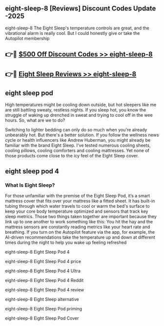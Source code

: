 ## eight-sleep-8 [Reviews​] Discount Codes Update -2025

eight-sleep-8 The Eight Sleep's temperature controls are great, and the vibrational alarm is really cool. But I could honestly give or take the Autopilot membership

## 👉🔴 [$500 Off Discount Codes >> eight-sleep-8](http://download.freeplayer.one?title=eight-sleep-8&ref=18-ES)

## 👉🔴 [Eight Sleep Reviews >> eight-sleep-8](http://download.freeplayer.one?title=eight-sleep-8&ref=18-ES)

## eight sleep pod

High temperatures might be cooling down outside, but hot sleepers like me are still battling sweaty, restless nights. If you sleep hot, you know the struggle of waking up drenched in sweat and trying to cool off in the wee hours. So, what are we to do?

Switching to lighter bedding can only do so much when you're already unbearably hot. But there's a better solution. If you follow the wellness news cycle or health influencers like Andrew Huberman, you might already be familiar with the brand Eight Sleep. I've tested numerous cooling sheets, cooling pillows, cooling comforters and cooling mattresses. Yet none of those products come close to the icy feel of the Eight Sleep cover.

## eight sleep pod 4

### What Is Eight Sleep?

For those unfamiliar with the premise of the Eight Sleep Pod, it’s a smart mattress cover that fits over your mattress like a fitted sheet. It has built-in tubing through which water travels to cool or warm the bed's surface to keep your core body temperature optimized and sensors that track key sleep metrics. Those two things taken together are important because they link up to one another to work something like this: You hit the hay and the mattress sensors are constantly reading metrics like your heart rate and breathing. If you turn on the Autopilot feature via the app, for example, the AI-driven recommendations take the temperature up and down at different times during the night to help you wake up feeling refreshed

eight-sleep-8 Eight Sleep Pod 4

eight-sleep-8 Eight Sleep Pod 4 price

eight-sleep-8 Eight Sleep Pod 4 Ultra

eight-sleep-8 Eight Sleep Pod 4 Reddit

eight-sleep-8 Eight Sleep Pod 4 review

eight-sleep-8 Eight Sleep alternative

eight-sleep-8 Eight Sleep Pod priming

eight-sleep-8 Eight Sleep Pod Cover